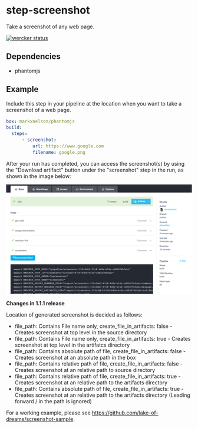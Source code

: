 # step-screenshot

Take a screenshot of any web page.

[![wercker status](https://app.wercker.com/status/d37a949330071d7817c95c29a8199996/m "wercker status")](https://app.wercker.com/project/bykey/d37a949330071d7817c95c29a8199996) 

## Dependencies

* phantomjs

## Example

Include this step in your pipeline at the location when you want to take 
a screenshot of a web page.

```yaml
box: markxnelson/phantomjs
build:
  steps:
      - screenshot:
          url: https://www.google.com
          filename: google.png
```

After your run has completed, you can access the screenshot(s) by using the
"Download artifact" button under the "screenshot" step in the run, as shown
in the image below:

![Image showing the download artifact button](images/wercker_screen.png)

**Changes in 1.1.1 release**

Location of generated screenshot is decided as follows:
* file_path: Contains File name only, create_file_in_artifacts: false - Creates screenshot at top level in the source directory
* file_path: Contains File name only, create_file_in_artifacts: true - Creates screenshot at top level in the artifatcs directory
* file_path: Contains absolute path of file, create_file_in_artifacts: false - Creates screenshot at an absolute path in the box
* file_path: Contains relative path of file, create_file_in_artifacts: false - Creates screenshot at an relative path to source directory
* file_path: Contains relative path of file, create_file_in_artifacts: true - Creates screenshot at an relative path to the artifacts directory
* file_path: Contains absolute path of file, create_file_in_artifacts: true - Creates screenshot at an relative path to the artifacts directory (Leading forward / in the path is ignored)

For a working example, please see https://github.com/lake-of-dreams/screenshot-sample.
